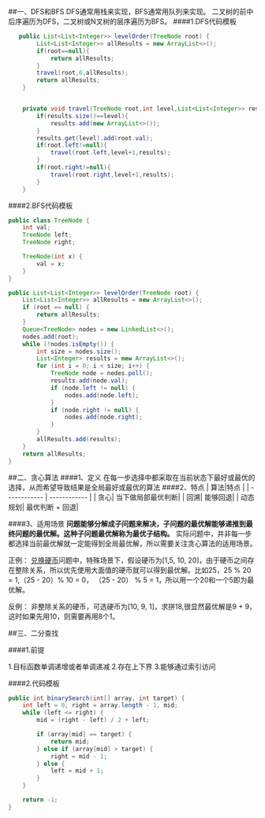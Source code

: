 ##一、DFS和BFS
DFS通常用栈来实现，BFS通常用队列来实现。
二叉树的前中后序遍历为DFS，二叉树或N叉树的层序遍历为BFS。
####1.DFS代码模板
```java
   public List<List<Integer>> levelOrder(TreeNode root) {
        List<List<Integer>> allResults = new ArrayList<>();
        if(root==null){
            return allResults;
        }
        travel(root,0,allResults);
        return allResults;
    }


    private void travel(TreeNode root,int level,List<List<Integer>> results){
        if(results.size()==level){
            results.add(new ArrayList<>());
        }
        results.get(level).add(root.val);
        if(root.left!=null){
            travel(root.left,level+1,results);
        }
        if(root.right!=null){
            travel(root.right,level+1,results);
        }
    }
```
####2.BFS代码模板
```java
public class TreeNode {
    int val;
    TreeNode left;
    TreeNode right;

    TreeNode(int x) {
        val = x;
    }
}

public List<List<Integer>> levelOrder(TreeNode root) {
    List<List<Integer>> allResults = new ArrayList<>();
    if (root == null) {
        return allResults;
    }
    Queue<TreeNode> nodes = new LinkedList<>();
    nodes.add(root);
    while (!nodes.isEmpty()) {
        int size = nodes.size();
        List<Integer> results = new ArrayList<>();
        for (int i = 0; i < size; i++) {
            TreeNode node = nodes.poll();
            results.add(node.val);
            if (node.left != null) {
                nodes.add(node.left);
            }
            if (node.right != null) {
                nodes.add(node.right);
            }
        }
        allResults.add(results);
    }
    return allResults;
}
```
##二、贪心算法
####1、定义
在每一步选择中都采取在当前状态下最好或最优的选择，从而希望导致结果是全局最好或最优的算法
####2、特点
|   算法|特点   |
| ------------ | ------------ |
|   贪心|   当下做局部最优判断|
|   回溯|   能够回退|
|   动态规划|   最优判断 + 回退|

####3、适用场景
**问题能够分解成子问题来解决，子问题的最优解能够递推到最终问题的最优解。这种子问题最优解称为最优子结构。**
实际问题中，并非每一步都选择当前最优解就一定能得到全局最优解，所以需要关注贪心算法的适用场景。

正例：
[兑换硬币](https://www.mdeditor.com/)问题中，特殊场景下，假设硬币为[1,5, 10, 20]，由于硬币之间存在整除关系，所以优先使用大面值的硬币就可以得到最优解。比如25，25 % 20 = 1,（25 - 20）% 10 = 0， （25 - 20） % 5 = 1，所以用一个20和一个5即为最优解。

反例：
非整除关系的硬币，可选硬币为[10, 9, 1]，求拼18,很显然最优解是9 + 9，这时如果先用10，则需要再用8个1。

##三、二分查找

####1.前提

1.目标函数单调递增或者单调递减
2.存在上下界
3.能够通过索引访问

####2.代码模板
```Java
public int binarySearch(int[] array, int target) {
    int left = 0, right = array.length - 1, mid;
    while (left <= right) {
        mid = (right - left) / 2 + left;

        if (array[mid] == target) {
            return mid;
        } else if (array[mid] > target) {
            right = mid - 1;
        } else {
            left = mid + 1;
        }
    }

    return -1;
}
```